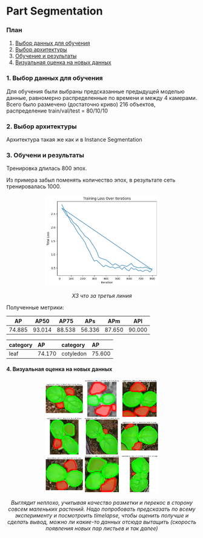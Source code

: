 # Part Segmentation

### План 
1. [Выбор данных для обучения](#1-выбор-данных-для-обучения)
2. [Выбор архитектуры](#2-выбор-архитектуры-и-аугментаций)
3. [Обучение и результаты](#3-обучение-и-результаты)
4. [Визуальная оценка на новых данных](#4-визуальная-оценка-на-новых-данных)

### 1. Выбор данных для обучения

Для обучения были выбраны предсказанные предыдущей моделью данные, равномерно распределенные по времени и между 4 камерами.
Всего было размечено (достаточно криво) 216 объектов, 
распределение train/val/test = 80/10/10

### 2. Выбор архитектуры

Архитектура такая же как и в Instance Segmentation

### 3. Обучени и результаты

Тренировка длилась 800 эпох.


Из примера забыл поменять количество эпох, в результате сеть тренировалась 1000.

<p align="center"><img src="./files/part_segm_train_loss_v1.png" width=300/></p>
<p align="center"><i>ХЗ что за третья линия</i></p>

Полученные метрики:

|   AP   |  AP50  |  AP75  |  APs   |  APm   |  APl   |
|:------:|:------:|:------:|:------:|:------:|:------:|
| 74.885 | 93.014 | 88.538 | 56.336 | 87.650 | 90.000 |


| category   | AP     | category   | AP     |
|:-----------|:-------|:-----------|:-------|
| leaf       | 74.170 | cotyledon  | 75.600 |


#### 4. Визуальная оценка на новых данных

<p align="center"><img src="./files/part_seg_test_data_v1.png" width=300/></p>
<p align="center"><i>Выглядит неплохо, учитывая качество разметки и перекос в сторону совсем маленьких растений. Надо попробовать предсказать по всему эксперименту и посмотроить timelapse, чтобы оценить получше и сделать вывод, можно ли какие-то данных отсюда вытащить (скорость появления новых пар листьев и так далее)</i></p>
